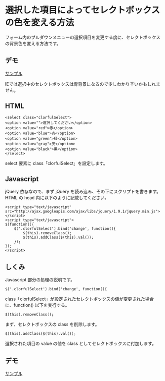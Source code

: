 # 選択した項目によってセレクトボックスの色を変える方法

フォーム内のプルダウンメニューの選択項目を変更する度に、セレクトボックスの背景色を変える方法です。

## デモ

<a href="http://klutche.github.io/colorfulSelect/" target="_blank" class="link">サンプル</a>

IEでは選択中のセレクトボックスは青背景になるので少しわかり辛いかもしれません。

## HTML

	<select class="clorfulSelect">
	<option value="">選択してください</option>
	<option value="red">赤</option>
	<option value="blue">青</option>
	<option value="green">緑</option>
	<option value="gray">灰</option>
	<option value="black">黒</option>
	</select>

select 要素に class「clorfulSelect」を設定します。

## Javascript

jQuery 依存なので、まず jQuery を読み込み、その下にスクリプトを書きます。
HTML の head 内に以下のように記載してください。

	<script type="text/javascript" src="http://ajax.googleapis.com/ajax/libs/jquery/1.9.1/jquery.min.js"></script>
	<script type="text/javascript">
	$(function(){
		$('.clorfulSelect').bind('change', function(){
			$(this).removeClass();
			$(this).addClass($(this).val());
		});
	});
	</script>

## しくみ

Javascript 部分の処理の説明です。

`$('.clorfulSelect').bind('change', function(){`

class「clorfulSelect」が設定されたセレクトボックスの値が変更された場合に、function() 以下を実行する。

`$(this).removeClass();`

まず、セレクトボックスの class を削除します。

`$(this).addClass($(this).val());`

選択された項目の value の値を class としてセレクトボックスに付加します。

## デモ

<a href="http://klutche.github.io/colorfulSelect/" target="_blank" class="link">サンプル</a>
